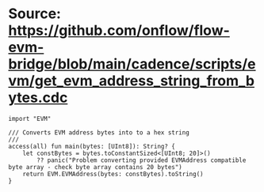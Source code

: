 # Source: https://github.com/onflow/flow-evm-bridge/blob/main/cadence/scripts/evm/get_evm_address_string_from_bytes.cdc

```
import "EVM"

/// Converts EVM address bytes into to a hex string
///
access(all) fun main(bytes: [UInt8]): String? {
    let constBytes = bytes.toConstantSized<[UInt8; 20]>()
        ?? panic("Problem converting provided EVMAddress compatible byte array - check byte array contains 20 bytes")
    return EVM.EVMAddress(bytes: constBytes).toString()
}

```